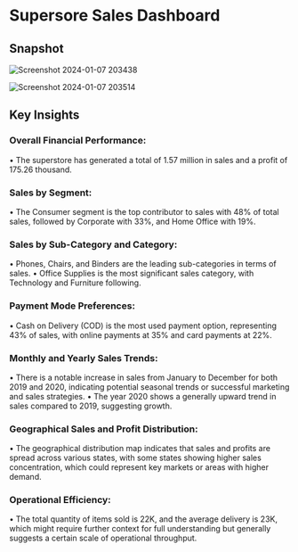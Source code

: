 # Supersore Sales Dashboard

## Snapshot
![Screenshot 2024-01-07 203438](https://github.com/missrakhi/Superstore-Sales-Dashboard/assets/154977141/10474dbd-b163-4a9b-a25a-70d642fc4692)

![Screenshot 2024-01-07 203514](https://github.com/missrakhi/Superstore-Sales-Dashboard/assets/154977141/00c1cb43-af6c-4894-a8a4-f267abce82a9)


## Key Insights

### Overall Financial Performance: 
•	The superstore has generated a total of 1.57 million in sales and a profit of 175.26 thousand.

### Sales by Segment:
•	The Consumer segment is the top contributor to sales with 48% of total sales, followed by Corporate with 33%, and Home Office with 19%.

### Sales by Sub-Category and Category:
•	Phones, Chairs, and Binders are the leading sub-categories in terms of sales.
•	Office Supplies is the most significant sales category, with Technology and Furniture following.

### Payment Mode Preferences:
•	Cash on Delivery (COD) is the most used payment option, representing 43% of sales, with online payments at 35% and card payments at 22%.

### Monthly and Yearly Sales Trends:
•	There is a notable increase in sales from January to December for both 2019 and 2020, indicating potential seasonal trends or successful marketing and sales strategies.
•	The year 2020 shows a generally upward trend in sales compared to 2019, suggesting growth.

### Geographical Sales and Profit Distribution:
•	The geographical distribution map indicates that sales and profits are spread across various states, with some states showing higher sales concentration, which could represent key markets or areas with higher demand.

### Operational Efficiency:
•	The total quantity of items sold is 22K, and the average delivery is 23K, which might require further context for full understanding but generally suggests a certain scale of operational throughput.




